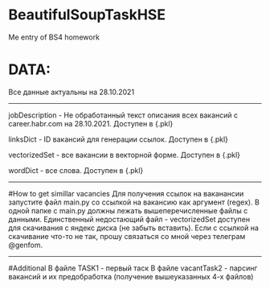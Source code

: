 # BeautifulSoupTaskHSE
Me entry of BS4 homework
# DATA:
Все данные актуальны на 28.10.2021

----

jobDescription - Не обработанный текст описания всех вакансий с career.habr.com на 28.10.2021. Доступен в {.pkl}

linksDict - ID вакансий для генерации ссылок. Доступен в {.pkl}

vectorizedSet - все вакансии в векторной форме. Доступен в {.pkl}

wordDict - все слова. Доступен в {.pkl}

----

#How to get simillar vacancies
Для получения ссылок на ваканансии запустите файл main.py со ссылкой на вакансию как аргумент (regex). В одной папке с main.py должны лежать вышеперечисленные файлы с данными. Единственный недостающий файл - vectorizedSet доступен для скачивания с яндекс диска (не забыть вставить). Если с ссылкой на скачивание что-то не так, прошу связаться со мной через телеграм @genfom.

----
#Additional
В файле TASK1 - первый таск
В файле vacantTask2 - парсинг вакансий и их предобработка (получение вышеуказанных 4-х файлов)
